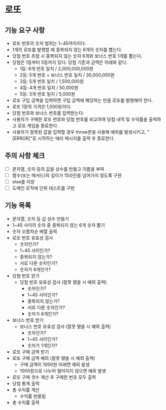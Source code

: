 # 로또

## 기능 요구 사항

- 로또 번호의 숫자 범위는 1~45까지이다.
- 1개의 로또를 발행할 때 중복되지 않는 6개의 숫자를 뽑는다.
- 당첨 번호 추첨 시 중복되지 않는 숫자 6개와 보너스 번호 1개를 뽑는다.
- 당첨은 1등부터 5등까지 있다. 당첨 기준과 금액은 아래와 같다.
  - 1등: 6개 번호 일치 / 2,000,000,000원
  - 2등: 5개 번호 + 보너스 번호 일치 / 30,000,000원
  - 3등: 5개 번호 일치 / 1,500,000원
  - 4등: 4개 번호 일치 / 50,000원
  - 5등: 3개 번호 일치 / 5,000원
- 로또 구입 금액을 입력하면 구입 금액에 해당하는 만큼 로또를 발행해야 한다.
- 로또 1장의 가격은 1,000원이다.
- 당첨 번호와 보너스 번호를 입력받는다.
- 사용자가 구매한 로또 번호와 당첨 번호를 비교하여 당첨 내역 및 수익률을 출력하고 로또 게임을 종료한다.
- 사용자가 잘못된 값을 입력할 경우 throw문을 사용해 예외를 발생시키고, "[ERROR]"로 시작하는 에러 메시지를 출력 후 종료한다.

## 주의 사항 체크

- [ ] 문자열, 숫자 등의 값을 상수를 만들고 이름을 부여
- [ ] 함수(또는 메서드)의 길이가 15라인을 넘어가지 않도록 구현
- [ ] else를 지양
- [ ] 도메인 로직에 단위 테스트를 구현

## 기능 목록

- 문자열, 숫자 등 값 상수 만들기
- 1~45 사이의 숫자 중 중복되지 않는 6개 숫자 뽑기
- 숫자 오름차순 배열 출력
- 로또 번호 유효성 검사
  - 숫자인가?
  - 1~45 사이인가?
  - 중복되지 않는가?
  - 서로 다른 숫자인가?
  - 숫자가 6개인가?
- 당첨 번호 받기
  - 당첨 번호 유효성 검사 (잘못 됐을 시 예외 출력)
    - 숫자인가?
    - 1~45 사이인가?
    - 중복되지 않는가?
    - 서로 다른 숫자인가?
    - 숫자가 6개인가?
- 보너스 번호 받기
  - 보너스 번호 유효성 검사 (잘못 됐을 시 예외 출력)
    - 숫자인가?
    - 1~45 사이인가?
    - 숫자가 1개인가?
- 로또 구매 금액 받기
- 로또 구매 금액 예외 (잘못 됐을 시 예외 출력)
  - 구매 금액이 1000원 아래면 예외 발생
  - 1000원으로 나누어 떨어지지 않으면 예외 발생
- 로또 구매 갯수 계산 후 구매한 번호 모두 출력
- 당첨 통계 출력
- 총 수익률 계산
  - 수익률 반올림
- 총 수익률 출력
